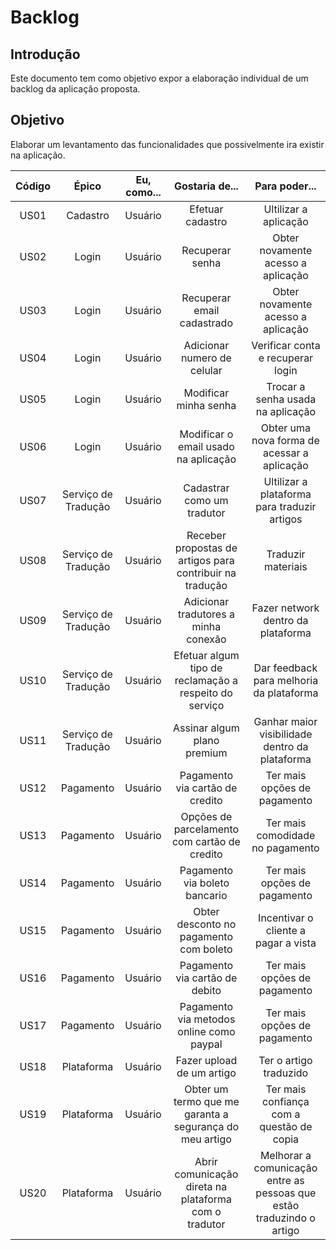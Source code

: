 # Backlog

## Introdução

Este documento tem como objetivo expor a elaboração individual de um backlog da aplicação proposta.

## Objetivo

Elaborar um levantamento das funcionalidades que possivelmente ira existir na aplicação.

|  Código | Épico | Eu, como... | Gostaria de... | Para poder... |
| :---: | :---: | :---: | :---: | :---: |
| US01 | Cadastro | Usuário | Efetuar cadastro | Ultilizar a aplicação |
| US02 | Login | Usuário | Recuperar senha | Obter novamente acesso a aplicação |
| US03 | Login | Usuário | Recuperar email cadastrado | Obter novamente acesso a aplicação |
| US04 | Login | Usuário | Adicionar numero de celular | Verificar conta e recuperar login |
| US05 | Login | Usuário | Modificar minha senha | Trocar a senha usada na aplicação |
| US06 | Login | Usuário | Modificar o email usado na aplicação | Obter uma nova forma de acessar a aplicação |
| US07 | Serviço de Tradução | Usuário | Cadastrar como um tradutor | Ultilizar a plataforma para traduzir artigos |
| US08 | Serviço de Tradução | Usuário | Receber propostas de artigos para contribuir na tradução | Traduzir materiais  |
| US09 | Serviço de Tradução | Usuário | Adicionar tradutores a minha conexão | Fazer network dentro da plataforma | 
| US10 | Serviço de Tradução | Usuário | Efetuar algum tipo de reclamação a respeito do serviço | Dar feedback para melhoria da plataforma |
| US11 | Serviço de Tradução | Usuário | Assinar algum plano premium | Ganhar maior visibilidade dentro da plataforma | 
| US12 | Pagamento | Usuário | Pagamento via cartão de credito | Ter mais opções de pagamento |
| US13 | Pagamento | Usuário | Opções de parcelamento com cartão de credito | Ter mais comodidade no pagamento | 
| US14 | Pagamento | Usuário | Pagamento via boleto bancario | Ter mais opções de pagamento |
| US15 | Pagamento | Usuário | Obter desconto no pagamento com boleto | Incentivar o cliente a pagar a vista |
| US16 | Pagamento | Usuário | Pagamento via cartão de debito | Ter mais opções de pagamento | 
| US17 | Pagamento | Usuário | Pagamento via metodos online como paypal | Ter mais opções de pagamento |
| US18 | Plataforma | Usuário | Fazer upload de um artigo | Ter o artigo traduzido |
| US19 | Plataforma | Usuário | Obter um termo que me garanta a segurança do meu artigo | Ter mais confiança com a questão de copia | 
| US20 | Plataforma | Usuário | Abrir comunicação direta na plataforma com o tradutor | Melhorar a comunicação entre as pessoas que estão traduzindo o artigo | 